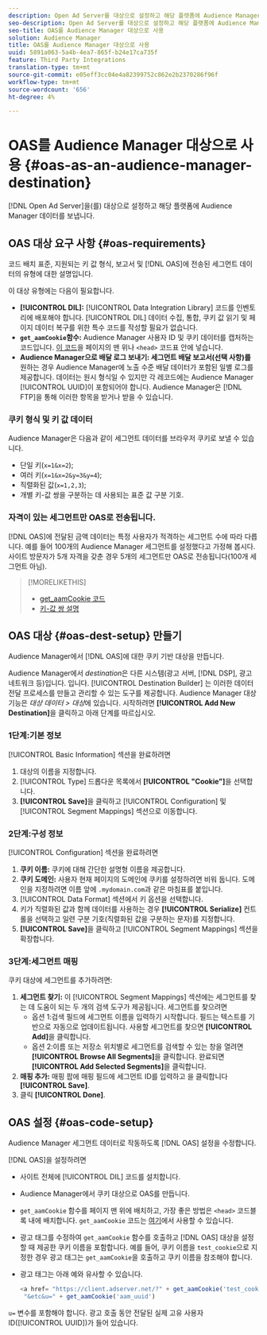 ```yaml
---
description: Open Ad Server를 대상으로 설정하고 해당 플랫폼에 Audience Manager 데이터를 보냅니다.
seo-description: Open Ad Server를 대상으로 설정하고 해당 플랫폼에 Audience Manager 데이터를 보냅니다.
seo-title: OAS를 Audience Manager 대상으로 사용
solution: Audience Manager
title: OAS를 Audience Manager 대상으로 사용
uuid: 5891a063-5a4b-4ea7-865f-b24e17ca735f
feature: Third Party Integrations
translation-type: tm+mt
source-git-commit: e05eff3cc04e4a82399752c862e2b2370286f96f
workflow-type: tm+mt
source-wordcount: '656'
ht-degree: 4%

---
```



# OAS를 Audience Manager 대상으로 사용 {#oas-as-an-audience-manager-destination}

[!DNL Open Ad Server]을(를) 대상으로 설정하고 해당 플랫폼에 Audience Manager 데이터를 보냅니다.

## OAS 대상 요구 사항 {#oas-requirements}

코드 배치 표준, 지원되는 키 값 형식, 보고서 및 [!DNL OAS]에 전송된 세그먼트 데이터의 유형에 대한 설명입니다.

<!-- aam-oas-requirements.xml -->

이 대상 유형에는 다음이 필요합니다.

* **[!UICONTROL DIL]:** [!UICONTROL Data Integration Library] 코드를 인벤토리에 배포해야 합니다. [!UICONTROL DIL] 데이터 수집, 통합, 쿠키 값 읽기 및 페이지 데이터 복구를 위한 특수 코드를 작성할 필요가 없습니다.
* **`get_aamCookie`함수:** Audience Manager 사용자 ID 및 쿠키 데이터를 캡처하는 코드입니다. [이 코드](../../features/destinations/get-aam-cookie-code.md)을 페이지의 맨 위나 `<head>` 코드표 안에 넣습니다.
* **Audience Manager으로 배달 로그 보내기: 세그먼트 배달 보고서(선택 사항)를** 원하는 경우 Audience Manager에 노출 수준 배달 데이터가 포함된 일별 로그를 제공합니다. 데이터는 원시 형식일 수 있지만 각 레코드에는 Audience Manager [!UICONTROL UUID]이 포함되어야 합니다. Audience Manager은 [!DNL FTP]을 통해 이러한 항목을 받거나 받을 수 있습니다.

### 쿠키 형식 및 키 값 데이터

Audience Manager은 다음과 같이 세그먼트 데이터를 브라우저 쿠키로 보낼 수 있습니다.

* 단일 키(`x=1&x=2`);
* 여러 키(`x=1&x=2&y=3&y=4`);
* 직렬화된 값(`x=1,2,3`);
* 개별 키-값 쌍을 구분하는 데 사용되는 표준 값 구분 기호.

### 자격이 있는 세그먼트만 OAS로 전송됩니다.

[!DNL OAS]에 전달된 금액 데이터는 특정 사용자가 적격하는 세그먼트 수에 따라 다릅니다. 예를 들어 100개의 Audience Manager 세그먼트를 설정했다고 가정해 봅시다. 사이트 방문자가 5개 자격을 갖춘 경우 5개의 세그먼트만 OAS로 전송됩니다(100개 세그먼트 아님).

>[!MORELIKETHIS]
>
>* [get_aamCookie 코드](../../features/destinations/get-aam-cookie-code.md)
>* [키-값 쌍 설명](../../reference/key-value-pairs-explained.md)


## OAS 대상 {#oas-dest-setup} 만들기

Audience Manager에서 [!DNL OAS]에 대한 쿠키 기반 대상을 만듭니다.

<!-- aam-oas-destination-setup.xml -->

Audience Manager에서 *destination*&#x200B;은 다른 시스템(광고 서버, [!DNL DSP], 광고 네트워크 등)입니다. 입니다. [!UICONTROL Destination Builder] 는 이러한 데이터 전달 프로세스를 만들고 관리할 수 있는 도구를 제공합니다. Audience Manager 대상 기능은 *대상 데이터 > 대상*&#x200B;에 있습니다. 시작하려면 **[!UICONTROL Add New Destination]**&#x200B;을 클릭하고 아래 단계를 따르십시오.

### 1단계:기본 정보

[!UICONTROL Basic Information] 섹션을 완료하려면

1. 대상의 이름을 지정합니다.
1. [!UICONTROL Type] 드롭다운 목록에서 **[!UICONTROL "Cookie"]**&#x200B;을 선택합니다.
1. **[!UICONTROL Save]**&#x200B;을 클릭하고 [!UICONTROL Configuration] 및 [!UICONTROL Segment Mappings] 섹션으로 이동합니다.

### 2단계:구성 정보

[!UICONTROL Configuration] 섹션을 완료하려면

1. **쿠키 이름:** 쿠키에 대해 간단한 설명형 이름을 제공합니다.
1. **쿠키 도메인:** 사용자 현재 페이지의 도메인에 쿠키를 설정하려면 비워 둡니다. 도메인을 지정하려면 이름 앞에 `.mydomain.com`과 같은 마침표를 붙입니다.
1. [!UICONTROL Data Format] 섹션에서 키 옵션을 선택합니다.
1. 키가 직렬화된 값과 함께 데이터를 사용하는 경우 **[!UICONTROL Serialize]** 컨트롤을 선택하고 일련 구분 기호(직렬화된 값을 구분하는 문자)를 지정합니다.
1. **[!UICONTROL Save]**&#x200B;을 클릭하고 [!UICONTROL Segment Mappings] 섹션을 확장합니다.

### 3단계:세그먼트 매핑

쿠키 대상에 세그먼트를 추가하려면:

1. **세그먼트 찾기:** 이  [!UICONTROL Segment Mappings] 섹션에는 세그먼트를 찾는 데 도움이 되는 두 개의 검색 도구가 제공됩니다. 세그먼트를 찾으려면
   * 옵션 1:검색 필드에 세그먼트 이름을 입력하기 시작합니다. 필드는 텍스트를 기반으로 자동으로 업데이트됩니다. 사용할 세그먼트를 찾으면 **[!UICONTROL Add]**&#x200B;을 클릭합니다.
   * 옵션 2:이름 또는 저장소 위치별로 세그먼트를 검색할 수 있는 창을 열려면 **[!UICONTROL Browse All Segments]**&#x200B;을 클릭합니다. 완료되면 **[!UICONTROL Add Selected Segments]**&#x200B;을 클릭합니다.
1. **매핑 추가:** 매핑 팝에 매핑 필드에 세그먼트 ID를 입력하고 을 클릭합니다 **[!UICONTROL Save]**.
1. 클릭 **[!UICONTROL Done]**.

## OAS 설정 {#oas-code-setup}

Audience Manager 세그먼트 데이터로 작동하도록 [!DNL OAS] 설정을 수정합니다.

<!-- aam-oas-code.xml -->

[!DNL OAS]을 설정하려면

* 사이트 전체에 [!UICONTROL DIL] 코드를 설치합니다.
* Audience Manager에서 쿠키 대상으로 OAS를 만듭니다.
* `get_aamCookie` 함수를 페이지 맨 위에 배치하고, 가장 좋은 방법은 `<head>` 코드블록 내에 배치합니다. `get_aamCookie` 코드는 [여기](../../features/destinations/get-aam-cookie-code.md)에서 사용할 수 있습니다.
* 광고 태그를 수정하여 `get_aamCookie` 함수를 호출하고 [!DNL OAS] 대상을 설정할 때 제공한 쿠키 이름을 포함합니다. 예를 들어, 쿠키 이름을 `test_cookie`으로 지정한 경우 광고 태그는 `get_aamCookie`을 호출하고 쿠키 이름을 참조해야 합니다.
* 광고 태그는 아래 예와 유사할 수 있습니다.

   ```js
   <a href= "https://client.adserver.net/?" + get_aamCookie('test_cookie') +
    "&etc&u=" + get_aamCookie('aam_uuid')
   ```

`u=` 변수를 포함해야 합니다. 광고 호출 동안 전달된 실제 고유 사용자 ID([!UICONTROL UUID])가 들어 있습니다.
